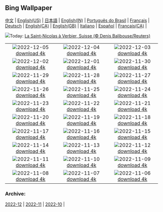 ## Bing Wallpaper
[中文](README.md) |                     [English(US)](en-US.md) |                     [日本語](ja-JP.md) |                     [English(IN)](en-IN.md) |                     [Português do Brasil](pt-BR.md) |                     [Français](fr-FR.md) |                     [Deutsch](de-DE.md) |                     [English(CA)](en-CA.md) |                     [English(GB)](en-GB.md) |                     [Italiano](it-IT.md) |                     [Español](es-ES.md) |                     [Français(CA)](fr-CA.md) |                    

![](https://www.bing.com/th?id=OHR.StNick_FR-CA7472533534_UHD.jpg&w=1000)Today: [La Saint-Nicolas à Verbier, Suisse (© Denis Balibouse/Reuters)](https://www.bing.com/th?id=OHR.StNick_FR-CA7472533534_UHD.jpg)

|      |      |      |
| :----: | :----: | :----: |
|![](https://www.bing.com/th?id=OHR.KilimanjaroElephants_FR-CA7423056418_UHD.jpg&pid=hp&w=384&h=216&rs=1&c=4)2022-12-05 [download 4k](https://www.bing.com/th?id=OHR.KilimanjaroElephants_FR-CA7423056418_UHD.jpg)|![](https://www.bing.com/th?id=OHR.MiamiDT_FR-CA7364298454_UHD.jpg&pid=hp&w=384&h=216&rs=1&c=4)2022-12-04 [download 4k](https://www.bing.com/th?id=OHR.MiamiDT_FR-CA7364298454_UHD.jpg)|![](https://www.bing.com/th?id=OHR.BraidedRiverDelta_FR-CA7282957439_UHD.jpg&pid=hp&w=384&h=216&rs=1&c=4)2022-12-03 [download 4k](https://www.bing.com/th?id=OHR.BraidedRiverDelta_FR-CA7282957439_UHD.jpg)|
|![](https://www.bing.com/th?id=OHR.AntarcticaDay_FR-CA3307237048_UHD.jpg&pid=hp&w=384&h=216&rs=1&c=4)2022-12-02 [download 4k](https://www.bing.com/th?id=OHR.AntarcticaDay_FR-CA3307237048_UHD.jpg)|![](https://www.bing.com/th?id=OHR.RovinjCroatia_FR-CA3188342312_UHD.jpg&pid=hp&w=384&h=216&rs=1&c=4)2022-12-01 [download 4k](https://www.bing.com/th?id=OHR.RovinjCroatia_FR-CA3188342312_UHD.jpg)|![](https://www.bing.com/th?id=OHR.HeronGiving_FR-CA1182510949_UHD.jpg&pid=hp&w=384&h=216&rs=1&c=4)2022-11-30 [download 4k](https://www.bing.com/th?id=OHR.HeronGiving_FR-CA1182510949_UHD.jpg)|
|![](https://www.bing.com/th?id=OHR.RedPlanetDay_FR-CA6423793868_UHD.jpg&pid=hp&w=384&h=216&rs=1&c=4)2022-11-29 [download 4k](https://www.bing.com/th?id=OHR.RedPlanetDay_FR-CA6423793868_UHD.jpg)|![](https://www.bing.com/th?id=OHR.Cecropia_FR-CA6363283449_UHD.jpg&pid=hp&w=384&h=216&rs=1&c=4)2022-11-28 [download 4k](https://www.bing.com/th?id=OHR.Cecropia_FR-CA6363283449_UHD.jpg)|![](https://www.bing.com/th?id=OHR.CavalcadeNathans_FR-CA7586902095_UHD.jpg&pid=hp&w=384&h=216&rs=1&c=4)2022-11-27 [download 4k](https://www.bing.com/th?id=OHR.CavalcadeNathans_FR-CA7586902095_UHD.jpg)|
|![](https://www.bing.com/th?id=OHR.OcalaNF_FR-CA3783644305_UHD.jpg&pid=hp&w=384&h=216&rs=1&c=4)2022-11-26 [download 4k](https://www.bing.com/th?id=OHR.OcalaNF_FR-CA3783644305_UHD.jpg)|![](https://www.bing.com/th?id=OHR.PreveliGorge_FR-CA2683385955_UHD.jpg&pid=hp&w=384&h=216&rs=1&c=4)2022-11-25 [download 4k](https://www.bing.com/th?id=OHR.PreveliGorge_FR-CA2683385955_UHD.jpg)|![](https://www.bing.com/th?id=OHR.HelianthusAnnuus_FR-CA2914361934_UHD.jpg&pid=hp&w=384&h=216&rs=1&c=4)2022-11-24 [download 4k](https://www.bing.com/th?id=OHR.HelianthusAnnuus_FR-CA2914361934_UHD.jpg)|
|![](https://www.bing.com/th?id=OHR.Waterleidingduinen_FR-CA5619739294_UHD.jpg&pid=hp&w=384&h=216&rs=1&c=4)2022-11-23 [download 4k](https://www.bing.com/th?id=OHR.Waterleidingduinen_FR-CA5619739294_UHD.jpg)|![](https://www.bing.com/th?id=OHR.FIFA2022_FR-CA2819429914_UHD.jpg&pid=hp&w=384&h=216&rs=1&c=4)2022-11-22 [download 4k](https://www.bing.com/th?id=OHR.FIFA2022_FR-CA2819429914_UHD.jpg)|![](https://www.bing.com/th?id=OHR.LandartPainting_FR-CA5376849908_UHD.jpg&pid=hp&w=384&h=216&rs=1&c=4)2022-11-21 [download 4k](https://www.bing.com/th?id=OHR.LandartPainting_FR-CA5376849908_UHD.jpg)|
|![](https://www.bing.com/th?id=OHR.ZNPVR_FR-CA1697257096_UHD.jpg&pid=hp&w=384&h=216&rs=1&c=4)2022-11-20 [download 4k](https://www.bing.com/th?id=OHR.ZNPVR_FR-CA1697257096_UHD.jpg)|![](https://www.bing.com/th?id=OHR.IslamicArt_FR-CA5207661974_UHD.jpg&pid=hp&w=384&h=216&rs=1&c=4)2022-11-19 [download 4k](https://www.bing.com/th?id=OHR.IslamicArt_FR-CA5207661974_UHD.jpg)|![](https://www.bing.com/th?id=OHR.McKenzieRiverTrail_FR-CA9894516223_UHD.jpg&pid=hp&w=384&h=216&rs=1&c=4)2022-11-18 [download 4k](https://www.bing.com/th?id=OHR.McKenzieRiverTrail_FR-CA9894516223_UHD.jpg)|
|![](https://www.bing.com/th?id=OHR.Unesco50_FR-CA0628216636_UHD.jpg&pid=hp&w=384&h=216&rs=1&c=4)2022-11-17 [download 4k](https://www.bing.com/th?id=OHR.Unesco50_FR-CA0628216636_UHD.jpg)|![](https://www.bing.com/th?id=OHR.LontraCanadensis_FR-CA0260110421_UHD.jpg&pid=hp&w=384&h=216&rs=1&c=4)2022-11-16 [download 4k](https://www.bing.com/th?id=OHR.LontraCanadensis_FR-CA0260110421_UHD.jpg)|![](https://www.bing.com/th?id=OHR.SanGiovanni_FR-CA0563431178_UHD.jpg&pid=hp&w=384&h=216&rs=1&c=4)2022-11-15 [download 4k](https://www.bing.com/th?id=OHR.SanGiovanni_FR-CA0563431178_UHD.jpg)|
|![](https://www.bing.com/th?id=OHR.MountAbu_FR-CA0483708750_UHD.jpg&pid=hp&w=384&h=216&rs=1&c=4)2022-11-14 [download 4k](https://www.bing.com/th?id=OHR.MountAbu_FR-CA0483708750_UHD.jpg)|![](https://www.bing.com/th?id=OHR.HainesEagle_FR-CA0056054316_UHD.jpg&pid=hp&w=384&h=216&rs=1&c=4)2022-11-13 [download 4k](https://www.bing.com/th?id=OHR.HainesEagle_FR-CA0056054316_UHD.jpg)|![](https://www.bing.com/th?id=OHR.VimyRidge_FR-CA2212667414_UHD.jpg&pid=hp&w=384&h=216&rs=1&c=4)2022-11-12 [download 4k](https://www.bing.com/th?id=OHR.VimyRidge_FR-CA2212667414_UHD.jpg)|
|![](https://www.bing.com/th?id=OHR.PeytoIce_FR-CA1078672406_UHD.jpg&pid=hp&w=384&h=216&rs=1&c=4)2022-11-11 [download 4k](https://www.bing.com/th?id=OHR.PeytoIce_FR-CA1078672406_UHD.jpg)|![](https://www.bing.com/th?id=OHR.HedgehogNest_FR-CA9987206596_UHD.jpg&pid=hp&w=384&h=216&rs=1&c=4)2022-11-10 [download 4k](https://www.bing.com/th?id=OHR.HedgehogNest_FR-CA9987206596_UHD.jpg)|![](https://www.bing.com/th?id=OHR.YiPeng_FR-CA9943051763_UHD.jpg&pid=hp&w=384&h=216&rs=1&c=4)2022-11-09 [download 4k](https://www.bing.com/th?id=OHR.YiPeng_FR-CA9943051763_UHD.jpg)|
|![](https://www.bing.com/th?id=OHR.CrestedButteEclispe_FR-CA9523060616_UHD.jpg&pid=hp&w=384&h=216&rs=1&c=4)2022-11-08 [download 4k](https://www.bing.com/th?id=OHR.CrestedButteEclispe_FR-CA9523060616_UHD.jpg)|![](https://www.bing.com/th?id=OHR.MarathonSunday_FR-CA0718239693_UHD.jpg&pid=hp&w=384&h=216&rs=1&c=4)2022-11-07 [download 4k](https://www.bing.com/th?id=OHR.MarathonSunday_FR-CA0718239693_UHD.jpg)|![](https://www.bing.com/th?id=OHR.Trossachs_FR-CA9368427438_UHD.jpg&pid=hp&w=384&h=216&rs=1&c=4)2022-11-06 [download 4k](https://www.bing.com/th?id=OHR.Trossachs_FR-CA9368427438_UHD.jpg)|


### Archive:
[2022-12](archive/fr-CA/202212/README.md) | [2022-11](archive/fr-CA/202211/README.md) | [2022-10](archive/fr-CA/202210/README.md) | 